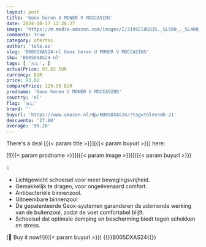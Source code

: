 ```yaml
---
layout: post
title: 'Geox heren U MONER V MOCCASINS'
date: 2024-10-17 12:26:27
image: 'https://m.media-amazon.com/images/I/319SEldGQJS._SL500_._SL400_.jpg'
comments: true
category: ofertas
author: 'tole.es'
slug: 'B005DXAS24-nl Geox heren U MONER V MOCCASINS'
sku: 'B005DXAS24-nl'
tags: [ '🇳🇱', ]
actualPrice: 93.82 EUR
currency: EUR
price: 93.82
comparePrice: 129.95 EUR
prodname: 'Geox heren U MONER V MOCCASINS'
country: 'nl'
flag: '🇳🇱'
brand: ''
buyurl: 'https://www.amazon.nl/dp/B005DXAS24/?tag=tolees0b-21'
descuento: '27.80'
average: '95.26'
---
```


There's a deal [{{< param title >}}]({{< param buyurl >}})  here:

[![{{< param prodname >}}]({{< param image >}})]({{< param buyurl >}})

ℹ️:

- Lichtgewicht schoeisel voor meer bewegingsvrijheid.
- Gemakkelijk te dragen, voor ongeëvenaard comfort.
- Antibacteriële binnenzool.
- Uitneembare binnenzool
- De gepatenteerde Geox-systemen garanderen de ademende werking van de buitenzool, zodat de voet comfortabel blijft.
- Schoeisel dat optimale demping en bescherming biedt tegen schokken en stress.

[🛒 Buy it now!!]({{< param buyurl >}})
{{<world>}}B005DXAS24{{</world>}}
